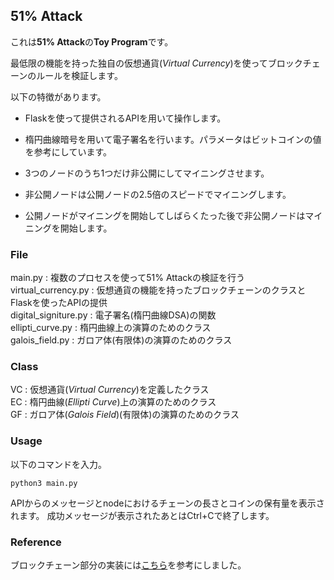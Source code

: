 ## 51% Attack

これは**51% Attack**の**Toy Program**です。

最低限の機能を持った独自の仮想通貨(*Virtual Currency*)を使ってブロックチェーンのルールを検証します。

以下の特徴があります。

- Flaskを使って提供されるAPIを用いて操作します。

- 楕円曲線暗号を用いて電子署名を行います。パラメータはビットコインの値を参考にしています。

- 3つのノードのうち1つだけ非公開にしてマイニングさせます。

- 非公開ノードは公開ノードの2.5倍のスピードでマイニングします。

- 公開ノードがマイニングを開始してしばらくたった後で非公開ノードはマイニングを開始します。


### File
main.py : 複数のプロセスを使って51% Attackの検証を行う  
virtual_currency.py : 仮想通貨の機能を持ったブロックチェーンのクラスとFlaskを使ったAPIの提供  
digital_signiture.py : 電子署名(楕円曲線DSA)の関数  
ellipti_curve.py : 楕円曲線上の演算のためのクラス  
galois_field.py : ガロア体(有限体)の演算のためのクラス  

### Class
VC : 仮想通貨(*Virtual Currency*)を定義したクラス  
EC : 楕円曲線(*Ellipti Curve*)上の演算のためのクラス  
GF : ガロア体(*Galois Field*)(有限体)の演算のためのクラス  

### Usage
以下のコマンドを入力。
```
python3 main.py
```
APIからのメッセージとnodeにおけるチェーンの長さとコインの保有量を表示されます。
成功メッセージが表示されたあとはCtrl+Cで終了します。


### Reference
ブロックチェーン部分の実装には[こちら](https://qiita.com/hidehiro98/items/841ece65d896aeaa8a2a)を参考にしました。